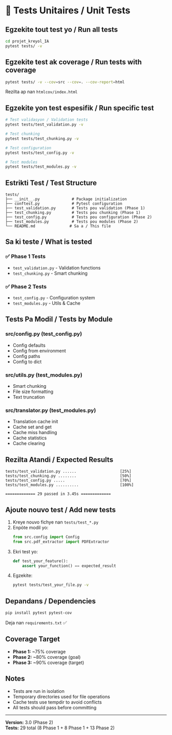 # 🧪 Tests Unitaires / Unit Tests

## Egzekite tout test yo / Run all tests

```bash
cd projet_kreyol_IA
pytest tests/ -v
```

## Egzekite test ak coverage / Run tests with coverage

```bash
pytest tests/ -v --cov=src --cov=. --cov-report=html
```

Rezilta ap nan `htmlcov/index.html`

## Egzekite yon test espesifik / Run specific test

```bash
# Test validasyon / Validation tests
pytest tests/test_validation.py -v

# Test chunking
pytest tests/test_chunking.py -v

# Test configuration
pytest tests/test_config.py -v

# Test modules
pytest tests/test_modules.py -v
```

## Estrikti Test / Test Structure

```
tests/
├── __init__.py              # Package initialization
├── conftest.py              # Pytest configuration
├── test_validation.py       # Tests pou validation (Phase 1)
├── test_chunking.py         # Tests pou chunking (Phase 1)
├── test_config.py           # Tests pou configuration (Phase 2)
├── test_modules.py          # Tests pou modules (Phase 2)
└── README.md               # Sa a / This file
```

## Sa ki teste / What is tested

### ✅ Phase 1 Tests
- `test_validation.py` - Validation functions
- `test_chunking.py` - Smart chunking

### ✅ Phase 2 Tests
- `test_config.py` - Configuration system
- `test_modules.py` - Utils & Cache

## Tests Pa Modil / Tests by Module

### **src/config.py** (test_config.py)
- Config defaults
- Config from environment
- Config paths
- Config to dict

### **src/utils.py** (test_modules.py)
- Smart chunking
- File size formatting
- Text truncation

### **src/translator.py** (test_modules.py)
- Translation cache init
- Cache set and get
- Cache miss handling
- Cache statistics
- Cache clearing

## Rezilta Atandi / Expected Results

```
tests/test_validation.py ......                   [25%]
tests/test_chunking.py ........                   [50%]
tests/test_config.py .....                        [70%]
tests/test_modules.py ..........                  [100%]

============= 29 passed in 3.45s =============
```

## Ajoute nouvo test / Add new tests

1. Kreye nouvo fichye nan `tests/test_*.py`
2. Enpòte modil yo:
   ```python
   from src.config import Config
   from src.pdf_extractor import PDFExtractor
   ```
3. Ekri test yo:
   ```python
   def test_your_feature():
       assert your_function() == expected_result
   ```
4. Egzekite:
   ```bash
   pytest tests/test_your_file.py -v
   ```

## Depandans / Dependencies

```bash
pip install pytest pytest-cov
```

Deja nan `requirements.txt` ✅

## Coverage Target

- **Phase 1:** ~75% coverage
- **Phase 2:** ~80% coverage (goal)
- **Phase 3:** ~90% coverage (target)

## Notes

- Tests are run in isolation
- Temporary directories used for file operations
- Cache tests use tempdir to avoid conflicts
- All tests should pass before committing

---

**Version:** 3.0 (Phase 2)  
**Tests:** 29 total (8 Phase 1 + 8 Phase 1 + 13 Phase 2)
